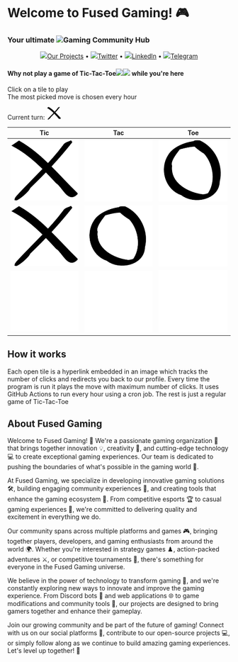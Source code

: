 # Welcome to Fused Gaming! 🎮
### Your ultimate <img src="https://img.icons8.com/color/96/000000/github--v1.png" height="24"/>Gaming Community Hub

<p align="center">
  <a href="https://github.com/Fused-Gaming"><img src="https://img.icons8.com/color/96/000000/internet.png" height="16"/>Our Projects</a> •
  <a href="https://x.com/fuseddotgg"><img src="https://img.icons8.com/color/96/000000/twitter-circled.png" height="16"/>Twitter</a> •
  <a href="https://www.linkedin.com/company/fusedgg/"><img src="https://img.icons8.com/color/96/000000/linkedin-circled.png" height="16"/>LinkedIn</a> •
  <a href="https://t.me/fusedgg"><img src="https://img.icons8.com/color/96/000000/telegram.png" height="16"/>Telegram</a>
</p>

#### Why not play a game of Tic-Tac-Toe<img src="https://img.icons8.com/material-outlined/96/000000/delete-sign.png" height="16"/><img src="https://img.icons8.com/material-outlined/96/000000/unchecked-circle.png" height="16"/> while you're here
Click on a tile to play  
The most picked move is chosen every hour

Current turn: <img src= "https://github.com/Fused-Gaming/.github/blob/main/profile/assets/True.png" alt="Current Turn" width="32"/>

| Tic | Tac | Toe |
|--|--|--|
| [![Tile 0](https://github.com/Fused-Gaming/.github/blob/main/profile/assets/True.png)](https://tinyurl.com/Fused-t1) | [![Tile 1](https://github.com/Fused-Gaming/.github/blob/main/profile/assets/None.png)](https://tinyurl.com/Fused-t2) | [![Tile 2](https://github.com/Fused-Gaming/.github/blob/main/profile/assets/False.png)](https://tinyurl.com/Fused-t3) |
| [![Tile 3](https://github.com/Fused-Gaming/.github/blob/main/profile/assets/True.png)](https://tinyurl.com/Fused-t4) | [![Tile 4](https://github.com/Fused-Gaming/.github/blob/main/profile/assets/False.png)](https://tinyurl.com/Fused-t5) | [![Tile 5](https://github.com/Fused-Gaming/.github/blob/main/profile/assets/None.png)](https://tinyurl.com/Fused-t6) |
| [![Tile 6](https://github.com/Fused-Gaming/.github/blob/main/profile/assets/None.png)](https://tinyurl.com/Fused-t7) | [![Tile 7](https://github.com/Fused-Gaming/.github/blob/main/profile/assets/None.png)](https://tinyurl.com/Fused-t8) | [![Tile 8](https://github.com/Fused-Gaming/.github/blob/main/profile/assets/None.png)](https://tinyurl.com/Fused-t9) |

## How it works

Each open tile is a hyperlink embedded in an image which tracks the number of clicks and redirects you back to our profile.
Every time the program is run it plays the move with maximum number of clicks.
It uses GitHub Actions to run every hour using a cron job.
The rest is just a regular game of Tic-Tac-Toe
    
## About Fused Gaming

Welcome to Fused Gaming! 🚀 We're a passionate gaming organization 🎯 that brings together innovation 💡, creativity 🎨, and cutting-edge technology 💻 to create exceptional gaming experiences. Our team is dedicated to pushing the boundaries of what's possible in the gaming world 🌟.

At Fused Gaming, we specialize in developing innovative gaming solutions 🛠️, building engaging community experiences 👥, and creating tools that enhance the gaming ecosystem 🔧. From competitive esports 🏆 to casual gaming experiences 🎲, we're committed to delivering quality and excitement in everything we do.

Our community spans across multiple platforms and games 🎮, bringing together players, developers, and gaming enthusiasts from around the world 🌍. Whether you're interested in strategy games ♟️, action-packed adventures ⚔️, or competitive tournaments 🥇, there's something for everyone in the Fused Gaming universe.

We believe in the power of technology to transform gaming 🔮, and we're constantly exploring new ways to innovate and improve the gaming experience. From Discord bots 🤖 and web applications 🌐 to game modifications and community tools 🔨, our projects are designed to bring gamers together and enhance their gameplay.

Join our growing community and be part of the future of gaming! Connect with us on our social platforms 📱, contribute to our open-source projects 💻, or simply follow along as we continue to build amazing gaming experiences. Let's level up together! 🎊